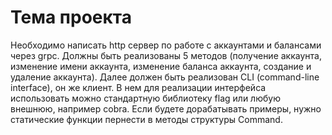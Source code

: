 # Тема проекта
Необходимо написать http сервер по работе с аккаунтами и балансами через grpc. Должны быть реализованы 5 методов (получение аккаунта, изменение имени аккаунта, изменение баланса аккаунта, создание и удаление аккаунта). Далее должен быть реализован CLI (command-line interface), он же клиент. В нем для реализации интерфейса использовать можно стандартную библиотеку flag или любую внешнюю, например cobra. Если будете дорабатывать примеры, нужно статические функции пернести в методы структуры Command.
